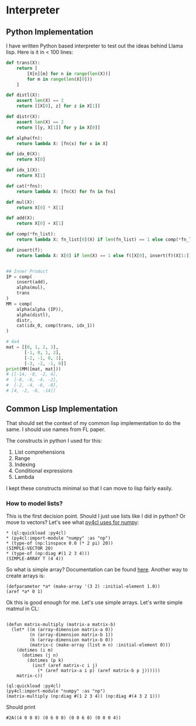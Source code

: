 # Interpreter

## Python Implementation

I have written Python based interpreter to test out the ideas behind Llama lisp. Here is it in < 100 lines:


```python
def trans(X):
    return [
        [X[n][m] for n in range(len(X))]
        for m in range(len(X[0]))
    ]

def distl(X):
    assert len(X) == 2
    return [[X[0], z] for z in X[1]]

def distr(X):
    assert len(X) == 2
    return [[y, X[1]] for y in X[0]]

def alpha(fn):
    return lambda X: [fn(x) for x in X]

def idx_0(X):
    return X[0]

def idx_1(X):
    return X[1]

def cat(*fns):
    return lambda X: [fn(X) for fn in fns]

def mul(X):
    return X[0] * X[1]

def add(X):
    return X[0] + X[1]

def comp(*fn_list):
    return lambda X: fn_list[0](X) if len(fn_list) == 1 else comp(*fn_list[:-1])(fn_list[-1](X))

def insert(f):
    return lambda X: X[0] if len(X) == 1 else f([X[0], insert(f)(X[1:])])


## Inner Product
IP = comp(
    insert(add),
    alpha(mul),
    trans
)
MM = comp(
    alpha(alpha (IP)),
    alpha(distl),
    distr,
    cat(idx_0, comp(trans, idx_1))
)

# 4x4
mat = [[0, 1, 2, 3],
       [-1, 0, 1, 2],
       [-2, -1, 0, 1],
       [-3, -2, -1, 0]]
print(MM([mat, mat]))
# [[-14, -8, -2, 4],
#  [-8, -6, -4, -2],
#  [-2, -4, -6, -8],
# [4, -2, -8, -14]]
```

## Common Lisp Implementation

That should set the context of my common lisp implementation to do the same. I should use names from FL paper.

The constructs in python I used for this:

1. List comprehensions
2. Range
3. Indexing
4. Conditional expressions
5. Lambda

I kept these constructs minimal so that I can move to lisp fairly easily.

### How to model lists?

This is the first decision point. Should I just use lists like I did in python? Or move to vectors? Let's see what [py4cl uses for numpy](./python-interop.md):

```common_lisp
* (ql:quickload :py4cl)
* (py4cl:import-module "numpy" :as "np")
* (type-of (np:linspace 0.0 (* 2 pi) 20))
(SIMPLE-VECTOR 20)
* (type-of (np:diag #(1 2 3 4)))
(SIMPLE-ARRAY T (4 4))
```



So what is simple array? Documentation can be found [here](https://lispcookbook.github.io/cl-cookbook/arrays.html). Another way to create arrays is:

```
(defparameter *a* (make-array '(3 2) :initial-element 1.0))
(aref *a* 0 1)
```

Ok this is good enough for me. Let's use simple arrays. Let's write simple matmul in CL:

```common_lisp

(defun matrix-multiply (matrix-a matrix-b)
  (let* ((m (array-dimension matrix-a 0))
         (n (array-dimension matrix-b 1))
         (k (array-dimension matrix-b 0))
         (matrix-c (make-array (list m n) :initial-element 0)))
    (dotimes (i m)
      (dotimes (j n)
        (dotimes (p k)
          (incf (aref matrix-c i j)
            (* (aref matrix-a i p) (aref matrix-b p j))))))
    matrix-c))

(ql:quickload :py4cl)
(py4cl:import-module "numpy" :as "np")
(matrix-multiply (np:diag #(1 2 3 4)) (np:diag #(4 3 2 1)))
```

Should print

```
#2A((4 0 0 0) (0 6 0 0) (0 0 6 0) (0 0 0 4))
```